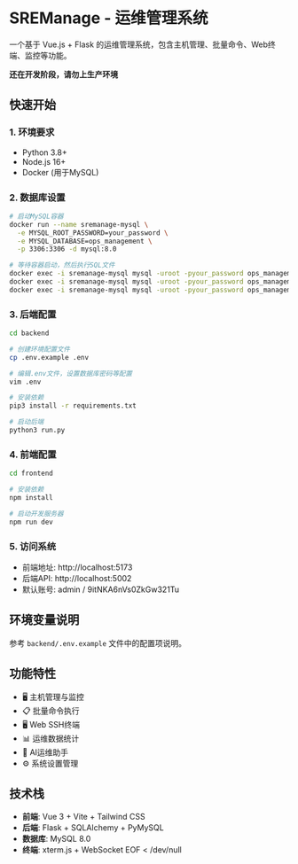 # SREManage - 运维管理系统

一个基于 Vue.js + Flask 的运维管理系统，包含主机管理、批量命令、Web终端、监控等功能。

**还在开发阶段，请勿上生产环境**

## 快速开始

### 1. 环境要求
- Python 3.8+
- Node.js 16+
- Docker (用于MySQL)

### 2. 数据库设置
```bash
# 启动MySQL容器
docker run --name sremanage-mysql \
  -e MYSQL_ROOT_PASSWORD=your_password \
  -e MYSQL_DATABASE=ops_management \
  -p 3306:3306 -d mysql:8.0

# 等待容器启动，然后执行SQL文件
docker exec -i sremanage-mysql mysql -uroot -pyour_password ops_management < backend/sql/1.user.sql
docker exec -i sremanage-mysql mysql -uroot -pyour_password ops_management < backend/sql/2.hosts.sql
docker exec -i sremanage-mysql mysql -uroot -pyour_password ops_management < backend/sql/3.settings.sql
```

### 3. 后端配置
```bash
cd backend

# 创建环境配置文件
cp .env.example .env

# 编辑.env文件，设置数据库密码等配置
vim .env

# 安装依赖
pip3 install -r requirements.txt

# 启动后端
python3 run.py
```

### 4. 前端配置
```bash
cd frontend

# 安装依赖
npm install

# 启动开发服务器
npm run dev
```

### 5. 访问系统
- 前端地址: http://localhost:5173
- 后端API: http://localhost:5002
- 默认账号: admin / 9itNKA6nVs0ZkGw321Tu

## 环境变量说明

参考 `backend/.env.example` 文件中的配置项说明。

## 功能特性

- 🖥️ 主机管理与监控
- 📋 批量命令执行
- 🖥️ Web SSH终端
- 📊 运维数据统计
- 🤖 AI运维助手
- ⚙️ 系统设置管理

## 技术栈

- **前端**: Vue 3 + Vite + Tailwind CSS
- **后端**: Flask + SQLAlchemy + PyMySQL
- **数据库**: MySQL 8.0
- **终端**: xterm.js + WebSocket
EOF < /dev/null

